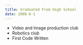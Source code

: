 ```yaml
---
title: Graduated From High School
date: 2008-6-1
---
```

- Video and Image production club
- Robotics club
- First Code Written
